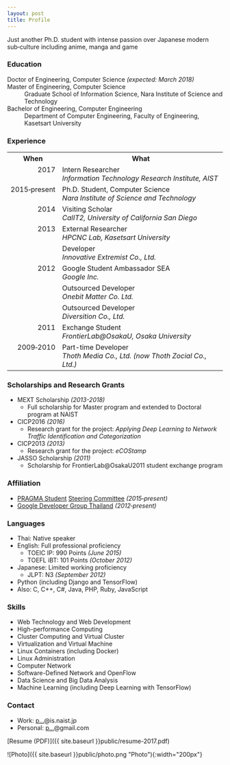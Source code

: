 ```yaml
---
layout: post
title: Profile
---
```


<div class="message">
  Just another Ph.D. student with intense passion over Japanese modern sub&#8209;culture including anime, manga and game
</div>

### Education

<dl>
  <dt>Doctor of Engineering, Computer Science <em>(expected: March 2018)</em></dt>
  <dt>Master of Engineering, Computer Science</dt>
  <dd>Graduate School of Information Science, Nara Institute of Science and Technology</dd>
  <dt>Bachelor of Engineering, Computer Engineering</dt>
  <dd>Department of Computer Engineering, Faculty of Engineering, Kasetsart University</dd>
</dl>

### Experience

<style type="text/css">
.tg .tg-baqh{text-align:center;vertical-align:top}
.tg .tg-lqy6{text-align:right;vertical-align:top}
.tg .tg-yw4l{vertical-align:top}
</style>
<table class="tg">
  <tr>
    <th class="tg-baqh">When</th>
    <th class="tg-baqh">What</th>
  </tr>
  <tr>
    <td class="tg-lqy6">2017</td>
    <td class="tg-yw4l">Intern Researcher<br><em>Information Technology Research Institute, AIST</em></td>
  </tr>
  <tr>
    <td class="tg-lqy6">2015&#8209;present</td>
    <td class="tg-yw4l">Ph.D. Student, Computer Science<br><em>Nara Institute of Science and Technology</em></td>
  </tr>
  <tr>
    <td class="tg-lqy6">2014</td>
    <td class="tg-yw4l">Visiting Scholar<br><em>CalIT2, University of California San Diego</em></td>
  </tr>
  <tr>
    <td class="tg-lqy6" rowspan="2">2013</td>
    <td class="tg-yw4l">External Researcher<br><em>HPCNC Lab, Kasetsart University</em></td>
  </tr>
  <tr>
    <td class="tg-yw4l">Developer<br><em>Innovative Extremist Co., Ltd.</em></td>
  </tr>
  <tr>
    <td class="tg-lqy6" rowspan="3">2012</td>
    <td class="tg-yw4l">Google Student Ambassador SEA<br><em>Google Inc.</em></td>
  </tr>
  <tr>
    <td class="tg-yw4l">Outsourced Developer<br><em>Onebit Matter Co. Ltd.</em></td>
  </tr>
  <tr>
    <td class="tg-yw4l">Outsourced Developer<br><em>Diversition Co., Ltd.</em></td>
  </tr>
  <tr>
    <td class="tg-lqy6">2011</td>
    <td class="tg-yw4l">Exchange Student<br><em>FrontierLab@OsakaU, Osaka University</em></td>
  </tr>
  <tr>
    <td class="tg-lqy6">2009&#8209;2010</td>
    <td class="tg-yw4l">Part-time Developer<br><em>Thoth Media Co., Ltd. (now Thoth Zocial Co., Ltd.)</em></td>
  </tr>
</table>

### Scholarships and Research Grants
* MEXT Scholarship *(2013-2018)*
  * Full scholarship for Master program and extended to Doctoral program at NAIST
* CICP2016 *(2016)*
  * Research grant for the project: *Applying Deep Learning to Network Traffic Identification and Categorization*
* CICP2013 *(2013)*
  * Research grant for the project: *eCOStamp*
* JASSO Scholarship *(2011)*
  * Scholarship for FrontierLab@OsakaU2011 student exchange program

### Affiliation
* [PRAGMA Student](http://www.pragma-grid.net/students.php) [Steering Committee](http://www.pragma-grid.net/students-contact.php) *(2015&#8209;present)*
* [Google Developer Group Thailand](http://www.gdg.in.th/) *(2012&#8209;present)*

### Languages
* Thai: Native speaker
* English: Full professional proficiency
  * TOEIC IP: 990 Points *(June 2015)*
  * TOEFL iBT: 101 Points *(October 2012)*
* Japanese: Limited working proficiency
  * JLPT: N3 *(September 2012)*
* Python (including Django and TensorFlow)
* Also: C, C++, C#, Java, PHP, Ruby, JavaScript

### Skills
* Web Technology and Web Development
* High-performance Computing
* Cluster Computing and Virtual Cluster
* Virtualization and Virtual Machine
* Linux Containers (including Docker)
* Linux Administration
* Computer Network
* Software-Defined Network and OpenFlow
* Data Science and Big Data Analysis
* Machine Learning (including Deep Learning with TensorFlow)

### Contact

  * Work: <a href="http://www.google.com/recaptcha/mailhide/d?k=016LGEIDcJX-65hB9VtMycgQ==&amp;c=dTVLvwkIrkqPGWl3pK4vRP3A92AYtXY209x3bfj1OovqLxCsdKPh_lZgMoy0-mps" onclick="window.open('http://www.google.com/recaptcha/mailhide/d?k\075016LGEIDcJX-65hB9VtMycgQ\75\75\46c\75dTVLvwkIrkqPGWl3pK4vRP3A92AYtXY209x3bfj1OovqLxCsdKPh_lZgMoy0-mps', '', 'toolbar=0,scrollbars=0,location=0,statusbar=0,menubar=0,resizable=0,width=500,height=300'); return false;" title="Reveal this e-mail address">p...</a>@is.naist.jp
  * Personal: <a href="http://www.google.com/recaptcha/mailhide/d?k=01rtpQbYMvMufE60IPGin7hQ==&amp;c=0dNSj_tTuBkhZ0F_mU66J3PT2QtjwULrGIA799FTJ7s=" onclick="window.open('http://www.google.com/recaptcha/mailhide/d?k\07501rtpQbYMvMufE60IPGin7hQ\75\75\46c\0750dNSj_tTuBkhZ0F_mU66J3PT2QtjwULrGIA799FTJ7s\075', '', 'toolbar=0,scrollbars=0,location=0,statusbar=0,menubar=0,resizable=0,width=500,height=300'); return false;" title="Reveal this e-mail address">p...</a>@gmail.com

[Resume (PDF)]({{ site.baseurl }}public/resume-2017.pdf)

![Photo]({{ site.baseurl }}public/photo.png "Photo"){:width="200px"}
